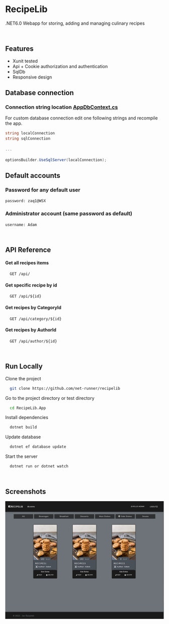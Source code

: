 
# RecipeLib

.NET6.0 Webapp for storing, adding and managing culinary recipes 

&nbsp;

## Features

- Xunit tested
- Api + Cookie authorization and authentication
- SqlDb
- Responsive design


## Database connection

### Connection string location [AppDbContext.cs](https://github.com/net-runner/recipelib/blob/main/RecipeLib.App/Data/AppDbContext.cs)

For custom database connection edit one following strings and recompile the app.

```cs
string localConnection
string sqlConnection

...

optionsBuilder.UseSqlServer(localConnection);
```
## Default accounts


### Password for any default user 
```
password: zaq1@WSX
```

### Administrator account (same password as default)
```
username: Adam
```
&nbsp;


## API Reference

#### Get all recipes items

```http
  GET /api/
```


#### Get specific recipe by id

```http
  GET /api/${id}
```

#### Get recipes by CategoryId

```http
  GET /api/category/${id}
```

#### Get recipes by AuthorId

```http
  GET /api/author/${id}
```

&nbsp;



## Run Locally

Clone the project

```bash
  git clone https://github.com/net-runner/recipelib
```

Go to the project directory or test directory

```bash
  cd RecipeLib.App 
```

Install dependencies

```bash
  dotnet build
```

Update database

```bash
  dotnet ef database update
```

Start the server

```bash
  dotnet run or dotnet watch
```

&nbsp;




## Screenshots

![Home page](https://github.com/net-runner/recipelib/blob/main/RecipeLib.App/screenshots/home-page-filtered.PNG)

